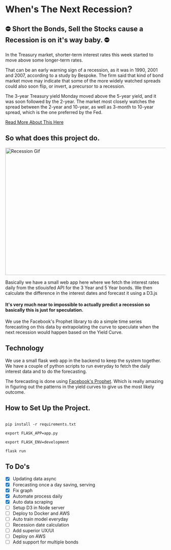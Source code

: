 # When's The Next Recession?

## :no_entry: Short the Bonds, Sell the Stocks cause a Recession is on it's way baby. :no_entry:

In the Treasury market, shorter-term interest rates this week started to move above some longer-term rates.

That can be an early warning sign of a recession, as it was in 1990, 2001 and 2007, according to a study by Bespoke. The firm said that kind of bond market move may indicate that some of the more widely watched spreads could also soon flip, or invert, a precursor to a recession.

The 3-year Treasury yield Monday moved above the 5-year yield, and it was soon followed by the 2-year. The market most closely watches the spread between the 2-year and 10-year, as well as 3-month to 10-year spread, which is the one preferred by the Fed.

[Read More About This Here](https://www.cnbc.com/2018/12/04/the-yield-curve-explained-and-how-it-became--wall-streets-barometer.html)

## So what does this project do.

<img src="https://media.giphy.com/media/8c6YTRuQE9ejh2aXIy/giphy.gif" alt="Recession Gif" width="780" height="400">


Basically we have a small web app here where we fetch the interest rates daily from the stlouisfed API for the 3 Year and 5 Year bonds. We then calculate the difference in the interest dates and forecast it using a D3.js

#### It's very much near to impossible to actually predict a recession so basically this is just for speculation. 

We use the Facebook's Prophet library to do a simple time series forecasting on this data by extrapolating the curve to speculate when the next recession would happen based on the Yield Curve.


## Technology

We use a small flask web app in the backend to keep the system together. We have a couple of python scripts to run everyday to fetch the daily interest data and to do the forecasting.

The forecasting is done using [Facebook's Prophet](https://github.com/facebook/prophet). Which is really amazing in figuring out the patterns in the yield curves to give us the most likely outcome.

## How to Set Up the Project.

```

pip install -r requirements.txt

export FLASK_APP=app.py

export FLASK_ENV=development

flask run

```

## To Do's

- [x] Updating data async
- [x] Forecasting once a day saving, serving
- [x] Fix graph
- [x] Automate process daily
- [x] Auto data scraping
- [ ] Setup D3 in Node server
- [ ] Deploy to Docker and AWS
- [ ] Auto train model everyday
- [ ] Recession date calculation
- [ ] Add superior UX/UI
- [ ] Deploy on AWS
- [ ] Add support for multiple bonds
